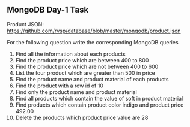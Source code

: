 <h2>MongoDB Day-1 Task</h2>

Product JSON: https://github.com/rvsp/database/blob/master/mongodb/product.json


<p>For the following question write the corresponding MongoDB queries</p>

<ol>
  <li>Find all the information about each products</li>
  <li>Find the product price which are between 400 to 800</li>
  <li>Find the product price which are not between 400 to 600</li>
  <li>List the four product which are greater than 500 in price </li>
  <li>Find the product name and product material of each products</li>
  <li>Find the product with a row id of 10</li>
  <li>Find only the product name and product material</li>
  <li>Find all products which contain the value of soft in product material </li>
  <li>Find products which contain product color indigo  and product price 492.00</li>
  <li>Delete the products which product price value are 28</li>
</ol>









